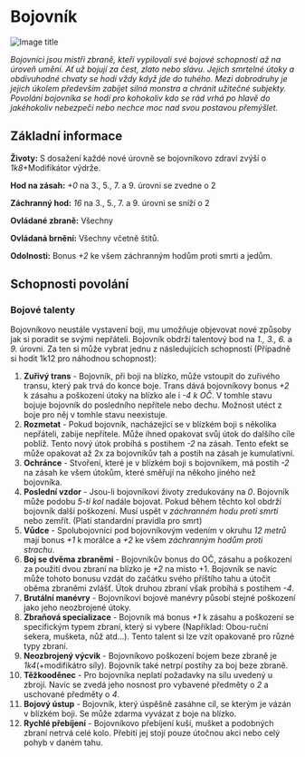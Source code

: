 # Bojovník

![Image title](/assets/classes/Fighter.jpeg)

*Bojovníci jsou mistři zbraně, kteří vypilovali své bojové schopnosti až na úroveň umění. Ať už bojují za čest, zlato nebo slávu. Jejich smrtelné útoky a obdivuhodné chvaty se hodí vždy když jde do tuhého. Mezi dobrodruhy je jejich úkolem především zabíjet silná monstra a chránit užitečné subjekty. Povolání bojovníka se hodí pro kohokoliv kdo se rád vrhá po hlavě do jakéhokoliv nebezpečí nebo nechce moc nad svou postavou přemýšlet.*

## Základní informace

**Životy:** S dosažení každé nové úrovně se bojovníkovo zdraví zvýší o *1k8*+Modifikátor výdrže.

**Hod na zásah:** *+0* na 3., 5., 7. a 9. úrovni se zvedne o 2

**Záchranný hod:** *16* na 3., 5., 7. a 9. úrovni se sníží o 2

**Ovládané zbraně:** Všechny

**Ovládaná brnění:** Všechny včetně štítů.

**Odolnosti:** Bonus *+2* ke všem záchranným hodům proti smrti a jedům.

## Schopnosti povolání

### Bojové talenty

Bojovníkovo neustále vystavení boji, mu umožňuje objevovat nové způsoby jak si poradit se svými nepřáteli. Bojovník obdrží talentový bod na *1., 3., 6.* a *9.* úrovni. Za ten si může vybrat jednu z následujících schopností (Případně si hodit 1k12 pro náhodnou schopnost):

1. **Zuřivý trans** - Bojovník, při boji na blízko, může vstoupit do zuřivého transu, který pak trvá do konce boje. Trans dává bojovníkovy bonus *+2* k zásahu a poškození útoky na blízko ale i *-4 k OČ*. V tomhle stavu bojuje bojovník do posledního nepřítele nebo dechu. Možnost utéct z boje pro něj v tomhle stavu neexistuje.
2. **Rozmetat** - Pokud bojovník, nacházející se v blízkém boji s několika nepřáteli, zabije nepřítele. Může ihned opakovat svůj útok do dalšího cíle poblíž. Tento nový útok probíhá s postihem *-2* na zásah. Tento efekt se může opakovat až 2x za bojovníkův tah a postih na zásah je kumulativní.
3. **Ochránce** - Stvoření, které je v blízkém boji s bojovníkem, má postih *-2* na zásah ke všem útokům, které směřují na někoho jiného než bojovníka.
4. **Poslední vzdor** - Jsou-li bojovníkovi životy zredukovány na *0*. Bojovník může podobu *5-ti kol* nadále bojovat. Pokud během těchto kol obdrží bojovník další poškození. Musí uspět v *záchranném hodu proti smrti* nebo zemřít. (Platí standardní pravidla pro smrt)
5. **Vůdce** - Spolubojovníci pod bojovníkovým vedením v okruhu *12 metrů* mají bonus *+1* k morálce a *+2* ke všem *záchranným hodům proti strachu*. 
6. **Boj se dvěma zbraněmi** - Bojovníkův bonus do OČ, zásahu a poškození za použití dvou zbraní na blízko je *+2* na místo +1. Bojovník se navíc může tohoto bonusu vzdát do začátku svého příštího tahu a útočit oběma zbraněmi zvlášť. Útok druhou zbraní však probíhá s postihem *-4*.
7. **Brutální manévry** - Bojovníkovi bojové manévry působí stejné poškození jako jeho neozbrojené útoky.
8. **Zbraňová specializace** - Bojovník má bonus *+1* k zásahu a poškození se specifickým typem zbraní, který si vybere (Například: Obou-ruční sekera, mušketa, nůž atd...). Tento talent si lze vzít opakovaně pro různé typy zbraní.
9. **Neozbrojený výcvik** - Bojovníkovo poškození bojem beze zbraně je *1k4*(+modifikátro síly). Bojovník také netrpí postihy za boj beze zbraně.
10. **Těžkooděnec** - Pro bojovníka neplatí požadavky na sílu uvedený u zbrojí. Navíc se zvedá jeho nosnost pro vybavené předměty o *2* a uschované předměty o *4*.
11. **Bojový ústup** - Bojovník, který úspěšně zasáhne cíl, se kterým je vázán v blízkém boji. Se může zdarma vyvázat z boje na blízko.
12. **Rychlé přebíjení** - Bojovníkovo přebíjení kuší, mušket a podobných zbraní netrvá celé kolo. Přebití jej stojí pouze útočnou akci nebo celý pohyb v daném tahu.





